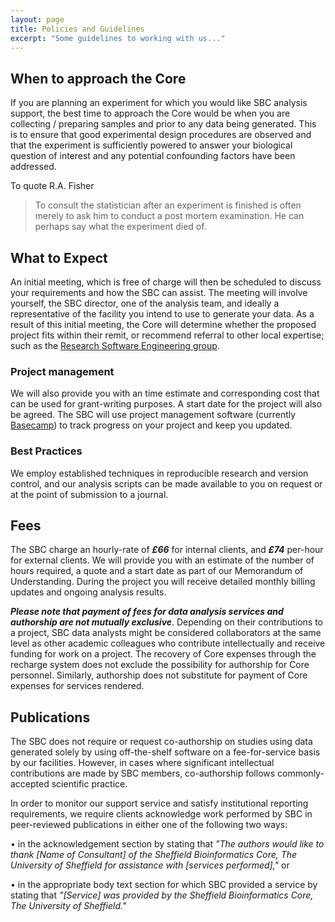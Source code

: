```yaml
---
layout: page
title: Policies and Guidelines
excerpt: "Some guidelines to working with us..."
---
```



## When to approach the Core

If you are planning an experiment for which you would like SBC analysis support, the best time to approach the Core would be when you are collecting / preparing samples and prior to any data being generated. This is to ensure that good experimental design procedures are observed and that the experiment is sufficiently powered to answer your biological question of interest and any potential confounding factors have been addressed. 

To quote R.A. Fisher

> To consult the statistician after an experiment is finished is often merely to ask him to conduct a post mortem examination. He can perhaps say what the experiment died of.


## What to Expect

An initial meeting, which is free of charge will then be scheduled to discuss your requirements and how the SBC can assist. The meeting will involve yourself, the SBC director, one of the analysis team, and ideally a representative of the facility you intend to use to generate your data. As a result of this initial meeting, the Core will determine whether the proposed project fits within their remit, or recommend referral to other local expertise; such as the [Research Software Engineering group](https://rse.shef.ac.uk/). 


<!--After the initial consultation you will receive a *Memorandum of Understanding* (MOU) which will require your signature of the project P.I. before the Core’s work on the project can commence. This document clarifies your relationship with the Core for the duration of the project. The most appropriate analyst to execute the project will be selected and this analyst will be your point of contact throughout the analysis cycle. -->

### Project management

We will also provide you with an time estimate and corresponding cost that can be used for grant-writing purposes. A start date for the project will also be agreed. The SBC will use project management software (currently [Basecamp](https://basecamp.com/)) to track progress on your project and keep you updated. 

### Best Practices

We employ established techniques in reproducible research and version control, and our analysis scripts can be made available to you on request or at the point of submission to a journal. 

## Fees

The SBC charge an hourly-rate of ***£66*** for internal clients, and ***£74*** per-hour for external clients. We will provide you with an estimate of the number of hours required, a quote and a start date as part of our Memorandum of Understanding. During the project you will receive detailed monthly billing updates and ongoing analysis results. 

***Please note that payment of fees for data analysis services and authorship are not mutually exclusive***. Depending on their contributions to a project, SBC data analysts might be considered collaborators at the same level as other academic colleagues who contribute intellectually and receive funding for work on a project. The recovery of Core expenses through the recharge system does not exclude the possibility for authorship for Core personnel. Similarly, authorship does not substitute for payment of Core expenses for services rendered. 

## Publications

The SBC does not require or request co-authorship on studies using data generated solely by using off-the-shelf software on a fee-for-service basis by our facilities. However, in cases where significant intellectual contributions are made by SBC members, co-authorship follows commonly-accepted scientific practice.

In order to monitor our support service and satisfy institutional reporting requirements, we require clients acknowledge work performed by SBC in peer-reviewed publications in either one of the following two ways:

• in the acknowledgement section by stating that *"The authors would like to thank [Name of Consultant] of the Sheffield Bioinformatics Core, The University of Sheffield for assistance with [services performed],"* or

• in the appropriate body text section for which SBC provided a service by stating that *"[Service] was provided by the Sheffield Bioinformatics Core, The University of Sheffield."*

